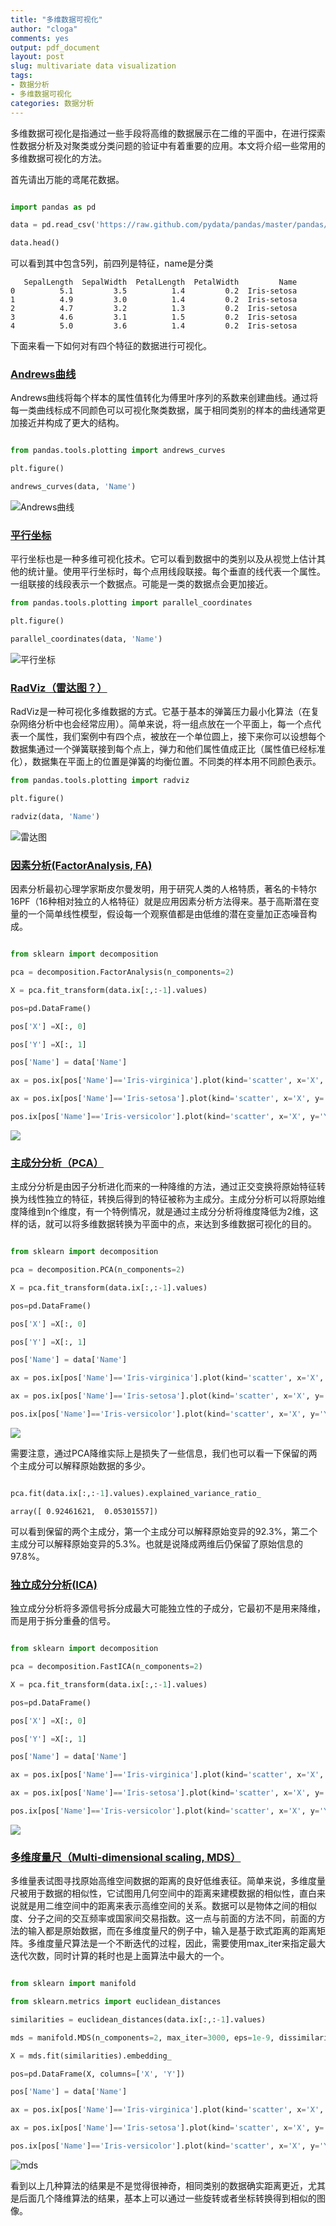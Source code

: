 ```yaml
---
title: "多维数据可视化"
author: "cloga"
comments: yes
output: pdf_document
layout: post
slug: multivariate data visualization
tags:
- 数据分析
- 多维数据可视化
categories: 数据分析
---
```


多维数据可视化是指通过一些手段将高维的数据展示在二维的平面中，在进行探索性数据分析及对聚类或分类问题的验证中有着重要的应用。本文将介绍一些常用的多维数据可视化的方法。

首先请出万能的鸢尾花数据。

```python

import pandas as pd

data = pd.read_csv('https://raw.github.com/pydata/pandas/master/pandas/tests/data/iris.csv')

data.head()

```

可以看到其中包含5列，前四列是特征，name是分类

```
   SepalLength  SepalWidth  PetalLength  PetalWidth         Name
0          5.1         3.5          1.4         0.2  Iris-setosa
1          4.9         3.0          1.4         0.2  Iris-setosa
2          4.7         3.2          1.3         0.2  Iris-setosa
3          4.6         3.1          1.5         0.2  Iris-setosa
4          5.0         3.6          1.4         0.2  Iris-setosa

```

下面来看一下如何对有四个特征的数据进行可视化。

### [Andrews曲线](http://pandas.pydata.org/pandas-docs/stable/visualization.html#andrews-curves)

Andrews曲线将每个样本的属性值转化为傅里叶序列的系数来创建曲线。通过将每一类曲线标成不同颜色可以可视化聚类数据，属于相同类别的样本的曲线通常更加接近并构成了更大的结构。

```python 

from pandas.tools.plotting import andrews_curves

plt.figure()

andrews_curves(data, 'Name')

```

![Andrews曲线](http://pandas.pydata.org/pandas-docs/stable/_images/andrews_curves.png)

### [平行坐标](http://pandas.pydata.org/pandas-docs/stable/visualization.html#parallel-coordinates)

平行坐标也是一种多维可视化技术。它可以看到数据中的类别以及从视觉上估计其他的统计量。使用平行坐标时，每个点用线段联接。每个垂直的线代表一个属性。一组联接的线段表示一个数据点。可能是一类的数据点会更加接近。

```python
from pandas.tools.plotting import parallel_coordinates

plt.figure()

parallel_coordinates(data, 'Name')

```
![平行坐标](http://pandas.pydata.org/pandas-docs/stable/_images/parallel_coordinates.png)

### [RadViz（雷达图？）](http://pandas.pydata.org/pandas-docs/stable/visualization.html#radviz)

RadViz是一种可视化多维数据的方式。它基于基本的弹簧压力最小化算法（在复杂网络分析中也会经常应用）。简单来说，将一组点放在一个平面上，每一个点代表一个属性，我们案例中有四个点，被放在一个单位圆上，接下来你可以设想每个数据集通过一个弹簧联接到每个点上，弹力和他们属性值成正比（属性值已经标准化），数据集在平面上的位置是弹簧的均衡位置。不同类的样本用不同颜色表示。

```python
from pandas.tools.plotting import radviz

plt.figure()

radviz(data, 'Name')

```
![雷达图](http://pandas.pydata.org/pandas-docs/stable/_images/radviz.png)
### [因素分析(FactorAnalysis, FA)](http://scikit-learn.org/stable/modules/decomposition.html#factor-analysis)

因素分析最初心理学家斯皮尔曼发明，用于研究人类的人格特质，著名的卡特尔16PF（16种相对独立的人格特征）就是应用因素分析方法得来。基于高斯潜在变量的一个简单线性模型，假设每一个观察值都是由低维的潜在变量加正态噪音构成。

```python

from sklearn import decomposition

pca = decomposition.FactorAnalysis(n_components=2)

X = pca.fit_transform(data.ix[:,:-1].values)

pos=pd.DataFrame()

pos['X'] =X[:, 0]

pos['Y'] =X[:, 1]

pos['Name'] = data['Name']

ax = pos.ix[pos['Name']=='Iris-virginica'].plot(kind='scatter', x='X', y='Y', color='blue', label='Iris-virginica')

ax = pos.ix[pos['Name']=='Iris-setosa'].plot(kind='scatter', x='X', y='Y', color='green', label='Iris-setosa', ax=ax)

pos.ix[pos['Name']=='Iris-versicolor'].plot(kind='scatter', x='X', y='Y', color='red', label='Iris-versicolor', ax=ax)

```

![](http://cloga.info/files/fa161012.png)

### [主成分分析（PCA）](http://scikit-learn.org/stable/modules/decomposition.html#principal-component-analysis-pca)

主成分分析是由因子分析进化而来的一种降维的方法，通过正交变换将原始特征转换为线性独立的特征，转换后得到的特征被称为主成分。主成分分析可以将原始维度降维到n个维度，有一个特例情况，就是通过主成分分析将维度降低为2维，这样的话，就可以将多维数据转换为平面中的点，来达到多维数据可视化的目的。

```python

from sklearn import decomposition

pca = decomposition.PCA(n_components=2)

X = pca.fit_transform(data.ix[:,:-1].values)

pos=pd.DataFrame()

pos['X'] =X[:, 0]

pos['Y'] =X[:, 1]

pos['Name'] = data['Name']

ax = pos.ix[pos['Name']=='Iris-virginica'].plot(kind='scatter', x='X', y='Y', color='blue', label='Iris-virginica')

ax = pos.ix[pos['Name']=='Iris-setosa'].plot(kind='scatter', x='X', y='Y', color='green', label='Iris-setosa', ax=ax)

pos.ix[pos['Name']=='Iris-versicolor'].plot(kind='scatter', x='X', y='Y', color='red', label='Iris-versicolor', ax=ax)


```

![](http://cloga.info/files/pca161012.png)


需要注意，通过PCA降维实际上是损失了一些信息，我们也可以看一下保留的两个主成分可以解释原始数据的多少。

```python

pca.fit(data.ix[:,:-1].values).explained_variance_ratio_

```


```
array([ 0.92461621,  0.05301557])

```

可以看到保留的两个主成分，第一个主成分可以解释原始变异的92.3%，第二个主成分可以解释原始变异的5.3%。也就是说降成两维后仍保留了原始信息的97.8%。

### [独立成分分析(ICA)](http://scikit-learn.org/stable/modules/decomposition.html#independent-component-analysis-ica)

独立成分分析将多源信号拆分成最大可能独立性的子成分，它最初不是用来降维，而是用于拆分重叠的信号。

```python

from sklearn import decomposition

pca = decomposition.FastICA(n_components=2)

X = pca.fit_transform(data.ix[:,:-1].values)

pos=pd.DataFrame()

pos['X'] =X[:, 0]

pos['Y'] =X[:, 1]

pos['Name'] = data['Name']

ax = pos.ix[pos['Name']=='Iris-virginica'].plot(kind='scatter', x='X', y='Y', color='blue', label='Iris-virginica')

ax = pos.ix[pos['Name']=='Iris-setosa'].plot(kind='scatter', x='X', y='Y', color='green', label='Iris-setosa', ax=ax)

pos.ix[pos['Name']=='Iris-versicolor'].plot(kind='scatter', x='X', y='Y', color='red', label='Iris-versicolor', ax=ax)

```

![](http://cloga.info/files/ica161012.png)

### [多维度量尺（Multi-dimensional scaling, MDS）](http://scikit-learn.org/stable/auto_examples/manifold/plot_mds.html#sphx-glr-auto-examples-manifold-plot-mds-py)

多维量表试图寻找原始高维空间数据的距离的良好低维表征。简单来说，多维度量尺被用于数据的相似性，它试图用几何空间中的距离来建模数据的相似性，直白来说就是用二维空间中的距离来表示高维空间的关系。数据可以是物体之间的相似度、分子之间的交互频率或国家间交易指数。这一点与前面的方法不同，前面的方法的输入都是原始数据，而在多维度量尺的例子中，输入是基于欧式距离的距离矩阵。多维度量尺算法是一个不断迭代的过程，因此，需要使用max_iter来指定最大迭代次数，同时计算的耗时也是上面算法中最大的一个。

```python

from sklearn import manifold

from sklearn.metrics import euclidean_distances

similarities = euclidean_distances(data.ix[:,:-1].values)

mds = manifold.MDS(n_components=2, max_iter=3000, eps=1e-9, dissimilarity="precomputed", n_jobs=1)

X = mds.fit(similarities).embedding_

pos=pd.DataFrame(X, columns=['X', 'Y'])

pos['Name'] = data['Name']

ax = pos.ix[pos['Name']=='Iris-virginica'].plot(kind='scatter', x='X', y='Y', color='blue', label='Iris-virginica')

ax = pos.ix[pos['Name']=='Iris-setosa'].plot(kind='scatter', x='X', y='Y', color='green', label='Iris-setosa', ax=ax)

pos.ix[pos['Name']=='Iris-versicolor'].plot(kind='scatter', x='X', y='Y', color='red', label='Iris-versicolor', ax=ax)

```

![mds](http://cloga.info/files/mds161012.png)

看到以上几种算法的结果是不是觉得很神奇，相同类别的数据确实距离更近，尤其是后面几个降维算法的结果，基本上可以通过一些旋转或者坐标转换得到相似的图像。

